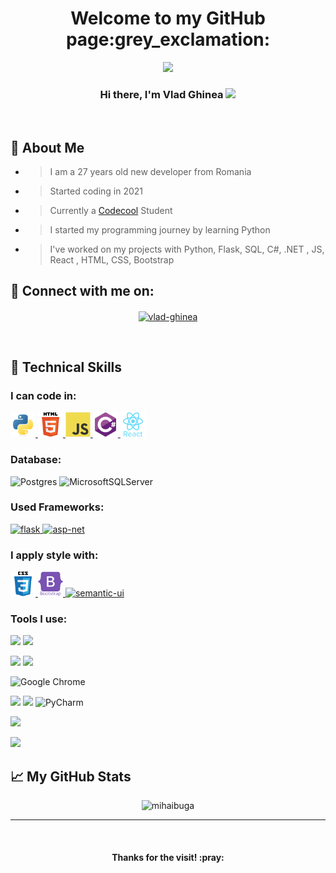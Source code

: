 <h1 align="center">Welcome to my GitHub page:grey_exclamation:</h1>

<p align="center"> 
 <a href="https://github.com/vladghinea" alt="Vlad Ghinea's github">
   <img src="https://img.shields.io/badge/-@vlad-%23181717?style=flat-square&logo=github" />
 </a>
</p>

<h3 align="center">Hi there, I'm Vlad Ghinea <img src="https://raw.githubusercontent.com/MartinHeinz/MartinHeinz/master/wave.gif" width="30px"></h3>

<br />

## 👤 About Me
- 
	> I am a 27 years old new developer from Romania
- 
	> Started coding in 2021
- 
	> Currently a [Codecool](https://codecool.com/ro/) Student
-
  > I started my programming journey by learning Python
- 
  > I've worked on my projects with Python, Flask, SQL, C#, .NET , JS, React , HTML, CSS, Bootstrap

## 🤝 Connect with me on:

<p align="center">
  <a href="https://www.linkedin.com/in/vlad-ghinea-965771175/" target="blank">
  	<img align="center" src="https://www.vectorlogo.zone/logos/linkedin/linkedin-icon.svg" alt="vlad-ghinea" width="40" />
  </a>
</p>

<br />

## 💼 Technical Skills

### I can code in:
<p align="left">
  <a href="https://www.python.org" target="_blank" rel="noreferrer">
  	<img src="https://raw.githubusercontent.com/devicons/devicon/master/icons/python/python-original.svg" alt="python" width="40" height="40"/>
  </a>
  <a href="https://www.w3.org/html/" target="_blank" rel="noreferrer">
  	<img src="https://raw.githubusercontent.com/devicons/devicon/master/icons/html5/html5-original-wordmark.svg" alt="html5" width="40" height="40"/>
  </a>
  <a href="https://developer.mozilla.org/en-US/docs/Web/JavaScript" target="_blank" rel="noreferrer">
  	<img src="https://raw.githubusercontent.com/devicons/devicon/master/icons/javascript/javascript-original.svg" alt="javascript" width="40" height="40"/>
  </a>
  <a href="https://www.w3schools.com/cs/" target="_blank" rel="noreferrer">
  	<img src="https://raw.githubusercontent.com/devicons/devicon/master/icons/csharp/csharp-original.svg" alt="csharp" width="40" height="40"/>
  </a>
  <a href="https://reactjs.org/" target="_blank" rel="noreferrer">
  	<img src="https://raw.githubusercontent.com/devicons/devicon/master/icons/react/react-original-wordmark.svg" alt="react" width="40" height="40"/>
  </a>
</p>

### Database:
![Postgres](https://img.shields.io/badge/postgres-%23316192.svg?style=for-the-badge&logo=postgresql&logoColor=white)
![MicrosoftSQLServer](https://img.shields.io/badge/Microsoft%20SQL%20Sever-CC2927?style=for-the-badge&logo=microsoft%20sql%20server&logoColor=white)

### Used Frameworks:
<p align="left">
  <a href="https://flask.palletsprojects.com/en/2.0.x/" target="_blank" rel="noreferrer">
  	<img src="https://img.shields.io/badge/flask-%23000.svg?style=for-the-badge&logo=flask&logoColor=white" alt="flask" />
  </a>
  <a href="https://dotnet.microsoft.com/en-us/apps/aspnet" target="_blank" rel="noreferrer">
  	<img src="https://img.shields.io/badge/.NET-5C2D91?style=for-the-badge&logo=.net&logoColor=white" alt="asp-net" />
  </a>
</p>

### I apply style with:

<p align="left">
  <a href="https://www.w3schools.com/css/" target="_blank" rel="noreferrer">
  	<img src="https://raw.githubusercontent.com/devicons/devicon/master/icons/css3/css3-original-wordmark.svg" alt="css3" width="40" height="40"/>
  </a>
  <a href="https://getbootstrap.com" target="_blank" rel="noreferrer">
  	<img src="https://raw.githubusercontent.com/devicons/devicon/master/icons/bootstrap/bootstrap-plain-wordmark.svg" alt="bootstrap" width="40" height="40"/> 
  </a>
  <a href="https://semantic-ui.com/" target="_blank" rel="noreferrer">
  	<img src="https://semantic-ui.com/images/logo.png" alt="semantic-ui" width="40" height="40"/> 
  </a>
</p>

### Tools I use:

![](https://img.shields.io/badge/Git-informational?style=for-the-badge&logo=Git&color=3d2d00)
![](https://img.shields.io/badge/GitHub-informational?style=for-the-badge&logo=GitHub&color=181717)

![](https://img.shields.io/badge/Ubuntu-informational?style=for-the-badge&logo=Ubuntu&color=5e2750)
![](https://img.shields.io/badge/Windows-informational?style=for-the-badge&logo=Windows&color=0078d7)

![Google Chrome](https://img.shields.io/badge/Google%20Chrome-4285F4?style=for-the-badge&logo=GoogleChrome&logoColor=white)

![](https://img.shields.io/badge/Visual%20Studio%20Code-informational?style=for-the-badge&logo=Visual%20Studio%20Code&color=00a1f1)
![](https://img.shields.io/badge/Visual%20Studio-informational?style=for-the-badge&logo=Visual%20Studio&color=783bd2)
![PyCharm](https://img.shields.io/badge/PyCharm-143?style=for-the-badge&logo=pycharm&logoColor=black&color=black&labelColor=green)

![](https://img.shields.io/badge/Postman-informational?style=for-the-badge&logo=Postman&color=ef5b25)

![](https://img.shields.io/badge/Heroku-informational?style=for-the-badge&logo=Heroku&color=430098)

## 📈 My GitHub Stats 

<p align="center"> <img src="https://github-readme-stats.vercel.app/api?username=vladghinea&custom_title=My%20Github%20Stats&count_private=true&show_icons=true&theme=github_dark" alt="mihaibuga" />

----

<br/>

<h4 align="center">Thanks for the visit! :pray:</h4>
